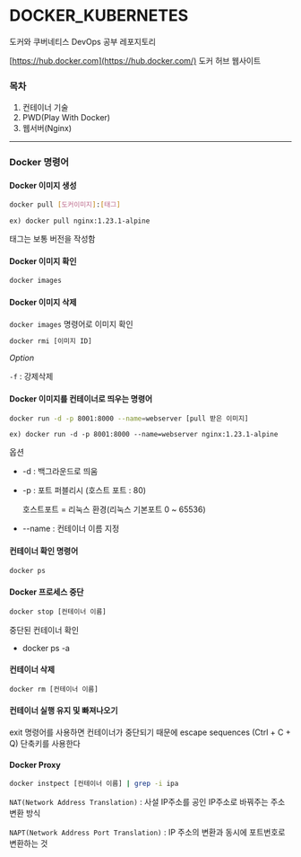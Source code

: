 # DOCKER_KUBERNETES

도커와 쿠버네티스 DevOps 공부 레포지토리

[https://hub.docker.com](https://hub.docker.com/) 도커 허브 웹사이트

### 목차

1. 컨테이너 기술
2. PWD(Play With Docker)
3. 웹서버(Nginx)

---

### Docker 명령어

#### Docker 이미지 생성

```bash
docker pull [도커이미지]:[태그]
```

`ex) docker pull nginx:1.23.1-alpine`

태그는 보통 버전을 작성함

#### Docker 이미지 확인

```bash
docker images
```

#### Docker 이미지 삭제

`docker images` 명령어로 이미지 확인

```bash
docker rmi [이미지 ID]
```

_Option_

`-f` : 강제삭제

#### Docker 이미지를 컨테이너로 띄우는 명령어

```bash
docker run -d -p 8001:8000 --name=webserver [pull 받은 이미지]
```

`ex) docker run -d -p 8001:8000 --name=webserver nginx:1.23.1-alpine`

옵션

- -d : 백그라운드로 띄움
- -p : 포트 퍼블리시 (호스트 포트 : 80)

  호스트포트 = 리눅스 환경(리눅스 기본포트 0 ~ 65536)

- --name : 컨테이너 이름 지정

#### 컨테이너 확인 명령어

```bash
docker ps
```

#### Docker 프로세스 중단

```bash
docker stop [컨테이너 이름]
```

중단된 컨테이너 확인

- docker ps -a

#### 컨테이너 삭제

```bash
docker rm [컨테이너 이름]
```

#### 컨테이너 실행 유지 및 빠져나오기

exit 명령어를 사용하면 컨테이너가 중단되기 때문에 escape sequences (Ctrl + C + Q) 단축키를 사용한다

#### Docker Proxy

```bash
docker instpect [컨테이너 이름] | grep -i ipa
```

`NAT(Network Address Translation)` : 사설 IP주소를 공인 IP주소로 바꿔주는 주소변환 방식

`NAPT(Network Address Port Translation)` : IP 주소의 변환과 동시에 포트번호로 변환하는 것
